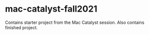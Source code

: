 # mac-catalyst-fall2021
Contains starter project from the Mac Catalyst session. Also contains finished project.
